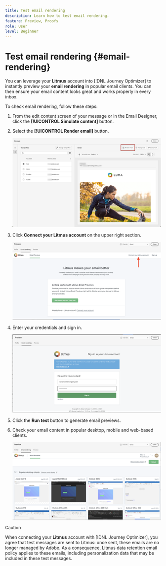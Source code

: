 ```yaml
---
title: Test email rendering
description: Learn how to test email rendering.
feature: Preview, Proofs
role: User
level: Beginner
---
```

# Test email rendering {#email-rendering}

You can leverage your **Litmus** account into [!DNL Journey Optimizer] to instantly preview your **email rendering** in popular email clients. You can then ensure your email content looks great and works properly in every inbox.

To check email rendering, follow these steps:

1. From the edit content screen of your message or in the Email Designer, click the **[!UICONTROL Simulate content]** button.

1. Select the **[!UICONTROL Render email]** button.

    ![](../email/assets/email-rendering-button.png)

1. Click **Connect your Litmus account** on the upper right section.

    ![](../email/assets/email-rendering-litmus.png)

1. Enter your credentials and sign in.

    ![](../email/assets/email-rendering-credentials.png)

1. Click the **Run test** button to generate email previews.

1. Check your email content in popular desktop, mobile and web-based clients.

    ![](../email/assets/email-rendering-previews.png)

>[!CAUTION]
>
>When connecting your **Litmus** account with [!DNL Journey Optimizer], you agree that test messages are sent to Litmus: once sent, these emails are no longer managed by Adobe. As a consequence, Litmus data retention email policy applies to these emails, including personalization data that may be included in these test messages.
